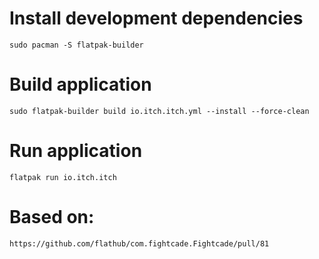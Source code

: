 # Install development dependencies
```
sudo pacman -S flatpak-builder
```

# Build application
```
sudo flatpak-builder build io.itch.itch.yml --install --force-clean
```

# Run application
```
flatpak run io.itch.itch
```

# Based on:
```
https://github.com/flathub/com.fightcade.Fightcade/pull/81
```